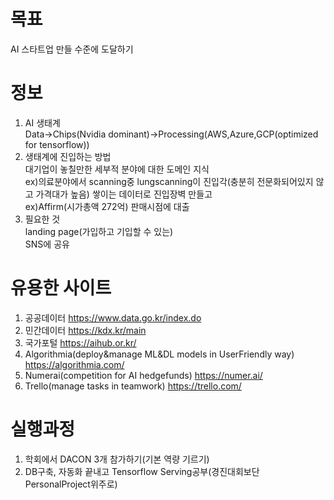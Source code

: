 # 목표
AI 스타트업 만들 수준에 도달하기<br>

# 정보 
1. AI 생태계<br>
Data->Chips(Nvidia dominant)->Processing(AWS,Azure,GCP(optimized for tensorflow))<br>
2. 생태계에 진입하는 방법<br>
대기업이 놓칠만한 세부적 분야에 대한 도메인 지식<br>
ex)의료분야에서 scanning중 lungscanning이 진입각(충분히 전문화되어있지 않고 가격대가 높음)
쌓이는 데이터로 진입장벽 만들고  <br>
ex)Affirm(시가총액 272억) 판매시점에 대출<br>
3. 필요한 것<br>
landing page(가입하고 기입할 수 있는)<br>
SNS에 공유<br>

# 유용한 사이트
1. 공공데이터 https://www.data.go.kr/index.do<br>
2. 민간데이터 https://kdx.kr/main
3. 국가포털 https://aihub.or.kr/
4. Algorithmia(deploy&manage ML&DL models in UserFriendly way) https://algorithmia.com/
5. Numerai(competition for AI hedgefunds) https://numer.ai/
6. Trello(manage tasks in teamwork) https://trello.com/

# 실행과정
1. 학회에서 DACON 3개 참가하기(기본 역량 기르기) <br>
2. DB구축, 자동화 끝내고 Tensorflow Serving공부(경진대회보단 PersonalProject위주로)
